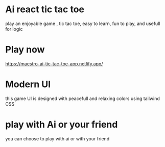 # Ai react tic tac toe
play an enjoyable game , tic tac toe, easy to learn, fun to play, and usefull for logic 
# Play now
https://maestro-ai-tic-tac-toe-app.netlify.app/
# Modern UI
this game UI is designed with peacefull and relaxing colors using tailwind CSS
# play with Ai or your friend
you can choose to play with ai or with your friend 

